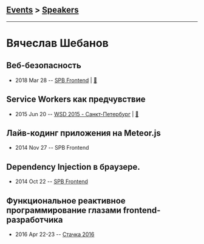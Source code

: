 ## [Events](../README.md) > [Speakers](../speakers.md)
---

# Вячеслав Шебанов

## Веб-безопасность
- 2018 Mar 28 -- [SPB Frontend](https://www.youtube.com/watch?v=uUX3354Ppa8&feature=youtu.be&utm_source=vk.com&utm_medium=social&utm_campaign=pryamaya-translyatsiya-mitapayoutu&utm_content=18083498)  | [:notebook:](http://amp.gs/fJyu)  
## Service Workers как предчувствие
- 2015 Jun 20 -- [WSD 2015 - Санкт-Петербург](https://www.youtube.com/watch?v=V7bnSOwuO4M)  | [:notebook:](https://wsd.events/2015/06/20/pres/service-workers/)  
## Лайв-кодинг приложения на Meteor.js
- 2014 Nov 27 -- SPB Frontend    
## Dependency Injection в браузере.
- 2014 Oct 22 -- [SPB Frontend](https://www.youtube.com/watch?v=OeaNkx6Rlwc)    
## Функциональное реактивное программирование глазами frontend-разработчика
- 2016 Apr 22-23 -- [Стачка 2016](https://www.youtube.com/watch?v=NofY-NnW7tk&list=PL8EJzNcJZNp19Edpjwv-8eHWdm3RpLsNI&index=4&t=0s)    
